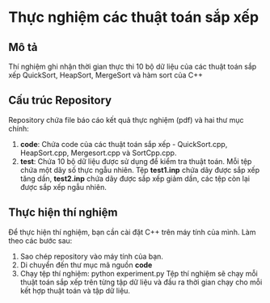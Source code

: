 # Thực nghiệm các thuật toán sắp xếp

## Mô tả
Thí nghiệm ghi nhận thời gian thực thi 10 bộ dữ liệu của các thuật toán sắp xếp QuickSort, HeapSort, MergeSort và hàm sort của C++

## Cấu trúc Repository
Repository chứa file báo cáo kết quả thực nghiệm (pdf) và hai thư mục chính:

1. **code**: Chứa code của các thuật toán sắp xếp - QuickSort.cpp, HeapSort.cpp, Mergesort.cpp và SortCpp.cpp.
2. **test**: Chứa 10 bộ dữ liệu được sử dụng để kiểm tra thuật toán. Mỗi tệp chứa một dãy số thực ngẫu nhiên. Tệp **test1.inp** chứa dãy được sắp xếp tăng dần, **test2.inp** chứa dãy được sắp xếp giảm dần, các tệp còn lại được sắp xếp ngẫu nhiên.

## Thực hiện thí nghiệm
Để thực hiện thí nghiệm, bạn cần cài đặt C++ trên máy tính của mình. Làm theo các bước sau:
1. Sao chép repository vào máy tính của bạn.
2. Di chuyển đến thư mục mã nguồn **code**
3. Chạy tệp thí nghiệm: python experiment.py
Tệp thí nghiệm sẽ chạy mỗi thuật toán sắp xếp trên từng tập dữ liệu và đầu ra thời gian chạy cho mỗi kết hợp thuật toán và tập dữ liệu.
